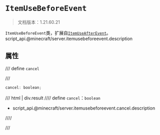 # `ItemUseBeforeEvent`

> 文档版本：1.21.60.21

`ItemUseBeforeEvent`类，扩展自[`ItemUseAfterEvent`](./itemuseafterevent.md)。script_api.@minecraft/server.itemusebeforeevent.description

## 属性

/// define
`cancel`


///

```js
cancel: boolean;
```

/// html | div.result
//// define
`cancel`：`boolean`

- script_api.@minecraft/server.itemusebeforeevent.cancel.description


////

///

